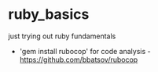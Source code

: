ruby_basics
===========

just trying out ruby fundamentals

- 'gem install rubocop' for code analysis - https://github.com/bbatsov/rubocop
